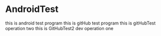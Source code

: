 # AndroidTest 
this is android test program
this is gitHub test program
this is gitHubTest operation two
this is GitHubTest2 dev operation one
